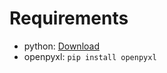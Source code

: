 # Requirements

- python: [Download](https://www.python.org/downloads/)  
- openpyxl: ```pip install openpyxl```

